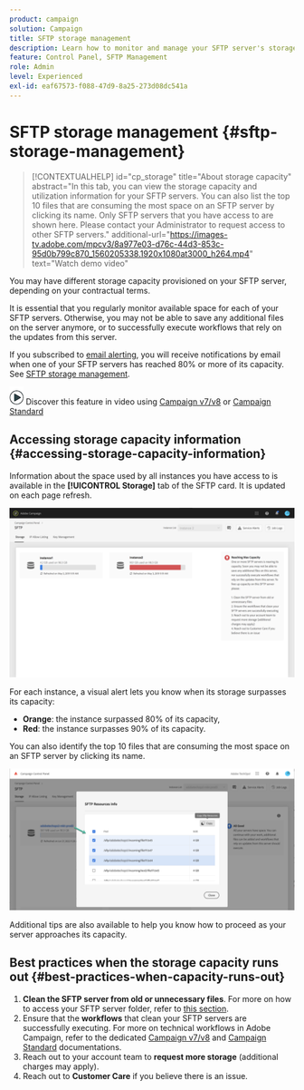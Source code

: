 ```yaml
---
product: campaign
solution: Campaign 
title: SFTP storage management
description: Learn how to monitor and manage your SFTP server's storage
feature: Control Panel, SFTP Management
role: Admin
level: Experienced
exl-id: eaf67573-f088-47d9-8a25-273d08dc541a
---
```

# SFTP storage management {#sftp-storage-management}

>[!CONTEXTUALHELP]
>id="cp_storage"
>title="About storage capacity"
>abstract="In this tab, you can view the storage capacity and utilization information for your SFTP servers. You can also list the top 10 files that are consuming the most space on an SFTP server by clicking its name. Only SFTP servers that you have access to are shown here. Please contact your Administrator to request access to other SFTP servers."
>additional-url="https://images-tv.adobe.com/mpcv3/8a977e03-d76c-44d3-853c-95d0b799c870_1560205338.1920x1080at3000_h264.mp4" text="Watch demo video"

You may have different storage capacity provisioned on your SFTP server, depending on your contractual terms.

It is essential that you regularly monitor available space for each of your SFTP servers. Otherwise, you may not be able to save any additional files on the server anymore, or to successfully execute workflows that rely on the updates from this server.

If you subscribed to [email alerting](../../performance-monitoring/using/email-alerting.md), you will receive notifications by email when one of your SFTP servers has reached 80% or more of its capacity. See [SFTP storage management](../../sftp/using/sftp-storage-management.md).

![](assets/do-not-localize/how-to-video.png) Discover this feature in video using [Campaign v7/v8](https://experienceleague.adobe.com/docs/campaign-classic-learn/control-panel/sftp-management/monitoring-server-capacity.html#sftp-management) or [Campaign Standard](https://experienceleague.adobe.com/docs/campaign-standard-learn/control-panel/sftp-management/monitoring-server-capacity.html#sftp-management)

## Accessing storage capacity information {#accessing-storage-capacity-information}

Information about the space used by all instances you have access to is available in the **[!UICONTROL Storage]** tab of the SFTP card. It is updated on each page refresh.

![](assets/control_panel_space.png)

For each instance, a visual alert lets you know when its storage surpasses its capacity:

* **Orange**: the instance surpassed 80% of its capacity,
* **Red**: the instance surpasses 90% of its capacity.

You can also identify the top 10 files that are consuming the most space on an SFTP server by clicking its name.

![](assets/sftp-top10.png)

Additional tips are also available to help you know how to proceed as your server approaches its capacity.

## Best practices when the storage capacity runs out {#best-practices-when-capacity-runs-out}

1. **Clean the SFTP server from old or unnecessary files**. For more on how to access your SFTP server folder, refer to [this section](../../sftp/using/logging-into-sftp-server.md).
1. Ensure that the **workflows** that clean your SFTP servers are successfully executing. For more on technical workflows in Adobe Campaign, refer to the dedicated [Campaign v7/v8](https://experienceleague.adobe.com/docs/campaign-classic/using/automating-with-workflows/advanced-management/about-technical-workflows.html) and [Campaign Standard](https://experienceleague.adobe.com/docs/campaign-standard/using/administrating/application-settings/technical-workflows.html) documentations.
1. Reach out to your account team to **request more storage** (additional charges may apply).
1. Reach out to **Customer Care** if you believe there is an issue.
